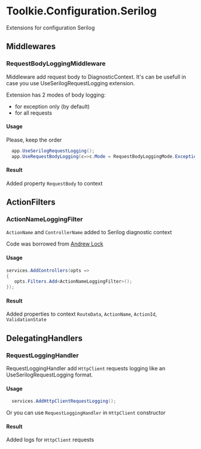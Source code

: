# Toolkie.Configuration.Serilog

Extensions for configuration Serilog

## Middlewares

### RequestBodyLoggingMiddleware

Middleware add request body to DiagnosticContext. It's can be usefull in case you use UseSerilogRequestLogging extension.

Extension has 2 modes of body logging:

- for exception only (by default)
- for all requests

#### Usage

Please, keep the order

```c#
  app.UseSerilogRequestLogging();
  app.UseRequestBodyLogging(c=>c.Mode = RequestBodyLoggingMode.ExceptionsOnly);
```

#### Result

Added property `RequestBody` to context

## ActionFilters

### ActionNameLoggingFilter

`ActionName` and `ControllerName` added to Serilog diagnostic context

Code was borrowed from [Andrew Lock](https://andrewlock.net/using-serilog-aspnetcore-in-asp-net-core-3-logging-mvc-propertis-with-serilog/ "Andrew Lock")

#### Usage

```c#
services.AddControllers(opts =>
{
   opts.Filters.Add<ActionNameLoggingFilter>();
});
```

#### Result

Added properties to context `RouteData`, `ActionName`, `ActionId`, `ValidationState`

## DelegatingHandlers

### RequestLoggingHandler

RequestLoggingHandler add `HttpClient` requests logging like an UseSerilogRequestLogging format.

#### Usage 

```c#
  services.AddHttpClientRequestLogging();
```

Or you can use `RequestLoggingHandler` in `HttpClient` constructor

#### Result

Added logs for `HttpClient` requests
